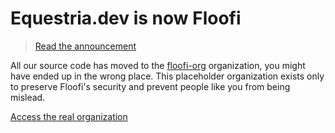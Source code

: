 # Equestria.dev is now Floofi

> [Read the announcement](https://example.com)

All our source code has moved to the [floofi-org](https://github.com/floofi-org) organization, you might have ended up in the wrong place. This placeholder organization exists only to preserve Floofi's security and prevent people like you from being mislead.

[Access the real organization](https://github.com/floofi-org)
